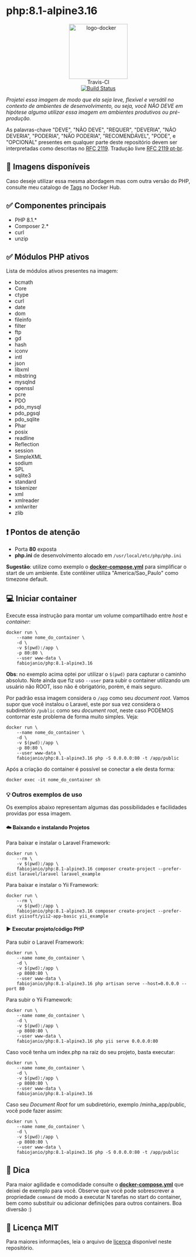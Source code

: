# php:8.1-alpine3.16

<p align="center">
	<img alt="logo-docker" class="avatar rounded-2" height="150" src="https://avatars2.githubusercontent.com/u/35675959?s=400&u=b1f9ebca6fa8e5be55cb524e16f38b52f2f1dd58&v=4" width="160">
	<br>
	Travis-CI<br>
	<a href="https://travis-ci.org/docker-sources/php">
		<img src="https://travis-ci.org/docker-sources/php.svg?branch=master" alt="Build Status">
	</a>
</p>

*Projetei essa imagem de modo que ela seja leve, flexível e versátil no contexto de ambientes de desenvolvimento, ou seja, você NÃO DEVE em hipótese alguma utilizar essa imagem em ambientes produtivos ou pré-produção.*

As palavras-chave "DEVE", "NÃO DEVE", "REQUER", "DEVERIA", "NÃO DEVERIA", "PODERIA", "NÃO PODERIA", "RECOMENDÁVEL", "PODE", e "OPCIONAL" presentes em qualquer parte deste repositório devem ser interpretadas como descritas no [RFC 2119](http://tools.ietf.org/html/rfc2119). Tradução livre [RFC 2119 pt-br](http://rfc.pt.webiwg.org/rfc2119).

## :link: Imagens disponíveis

Caso deseje utilizar essa mesma abordagem mas com outra versão do PHP, consulte meu catalogo de [Tags](https://hub.docker.com/r/fabiojanio/php/tags) no Docker Hub.

## :white_check_mark: Componentes principais

 - PHP 8.1.*
 - Composer 2.*
 - curl
 - unzip

## :white_check_mark: Módulos PHP ativos

Lista de módulos ativos presentes na imagem:

- bcmath
- Core
- ctype
- curl
- date
- dom
- fileinfo
- filter
- ftp
- gd
- hash
- iconv
- intl
- json
- libxml
- mbstring
- mysqlnd
- openssl
- pcre
- PDO
- pdo_mysql
- pdo_pgsql
- pdo_sqlite
- Phar
- posix
- readline
- Reflection
- session
- SimpleXML
- sodium
- SPL
- sqlite3
- standard
- tokenizer
- xml
- xmlreader
- xmlwriter
- zlib

## :exclamation: Pontos de atenção

 - Porta **80** exposta
 - **php.ini** de desenvolvimento alocado em `/usr/local/etc/php/php.ini`

**Sugestão**: utilize como exemplo o [**docker-compose.yml**](https://github.com/docker-sources/php/blob/master/docker-compose.yml) para simplificar o start de um ambiente. Este contêiner utiliza "America/Sao_Paulo" como timezone default.

## :computer: Iniciar container

Execute essa instrução para montar um volume compartilhado entre *host* e *container*:

```
docker run \
	--name nome_do_container \
	-d \
	-v $(pwd):/app \
	-p 80:80 \
	--user www-data \
	fabiojanio/php:8.1-alpine3.16
```

**Obs**: no exemplo acima optei por utilizar o `$(pwd)` para capturar o caminho absoluto. Note ainda que fiz uso `--user` para subir o container utilizando um usuário não ROOT, isso não é obrigatório, porém, é mais seguro.

Por padrão essa imagem considera o `/app` como seu *document root*. Vamos supor que você instalou o Laravel, este por sua vez considera o subdiretório `/public` como seu *document root*, neste caso PODEMOS contornar este problema de forma muito simples. Veja:

```
docker run \
	--name nome_do_container \
	-d \
	-v $(pwd):/app \
	-p 80:80 \
	--user www-data \
	fabiojanio/php:8.1-alpine3.16 php -S 0.0.0.0:80 -t /app/public
```

Após a criação do container é possível se conectar a ele desta forma:

```
docker exec -it nome_do_container sh
```

### :bulb: Outros exemplos de uso

Os exemplos abaixo representam algumas das possibilidades e facilidades providas por essa imagem.

#### :cloud: Baixando e instalando Projetos

Para baixar e instalar o Laravel Framework:
```
docker run \
	--rm \
	-v $(pwd):/app \
	fabiojanio/php:8.1-alpine3.16 composer create-project --prefer-dist laravel/laravel laravel_example
```

Para baixar e instalar o Yii Framework:
```
docker run \
	--rm \
	-v $(pwd):/app \
	fabiojanio/php:8.1-alpine3.16 composer create-project --prefer-dist yiisoft/yii2-app-basic yii_example
```

#### :arrow_forward: Executar projeto/código PHP

Para subir o Laravel Framework:
```
docker run \
	--name nome_do_container \
	-d \
	-v $(pwd):/app \
	-p 8080:80 \
	--user www-data \
	fabiojanio/php:8.1-alpine3.16 php artisan serve --host=0.0.0.0 --port 80
```

Para subir o Yii Framework:
```
docker run \
	--name nome_do_container \
	-d \
	-v $(pwd):/app \
	-p 8080:80 \
	--user www-data \
	fabiojanio/php:8.1-alpine3.16 php yii serve 0.0.0.0:80
```

Caso você tenha um index.php na raiz do seu projeto, basta executar:
```
docker run \
	--name nome_do_container \
	-d \
	-v $(pwd):/app \
	-p 8080:80 \
	--user www-data \
	fabiojanio/php:8.1-alpine3.16
```

Caso seu *Document Root* for um subdiretório, exemplo /minha_app/public, você pode fazer assim:
```
docker run \
	--name nome_do_container \
	-d \
	-v $(pwd):/app \
	-p 8080:80 \
	--user www-data \
	fabiojanio/php:8.1-alpine3.16 php -S 0.0.0.0:80 -t /app/public
```

## :tada: Dica

Para maior agilidade e comodidade consulte o [**docker-compose.yml**](https://github.com/docker-sources/php/blob/master/docker-compose.yml) que deixei de exemplo para você. Observe que você pode sobrescrever a propriedade `command` de modo a executar N tarefas no start do container, bem como substituir ou adicionar definições para outros containers. Boa diversão :)

## :page_with_curl: Licença MIT

Para maiores informações, leia o arquivo de [licença](https://github.com/docker-sources/php/blob/master/LICENSE) disponível neste repositório.

